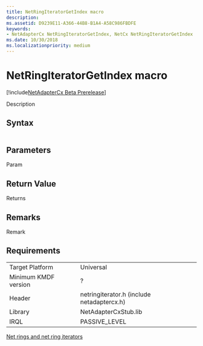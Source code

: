 ```yaml
---
title: NetRingIteratorGetIndex macro
description: 
ms.assetid: D9239E11-A366-44B8-B1A4-A58C986FBDFE
keywords:
- NetAdapterCx NetRingIteratorGetIndex, NetCx NetRingIteratorGetIndex
ms.date: 10/30/2018
ms.localizationpriority: medium
---
```


# NetRingIteratorGetIndex macro

[!include[NetAdapterCx Beta Prerelease](../netcx-beta-prerelease.md)]

Description

## Syntax

```cpp

```

## Parameters

Param

## Return Value

Returns 

## Remarks

Remark

## Requirements

|  |  |
| --- | --- |
| Target Platform | Universal |
| Minimum KMDF version | ? |
| Header | netringiterator.h (include netadaptercx.h) |
| Library | NetAdapterCxStub.lib |
| IRQL | PASSIVE_LEVEL |

[Net rings and net ring iterators](net-rings-and-net-ring-iterators.md)